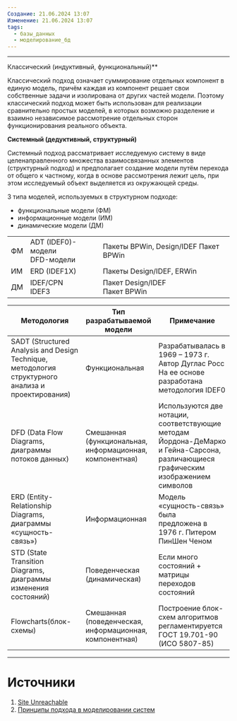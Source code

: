 ```yaml
---
Создание: 21.06.2024 13:07
Изменение: 21.06.2024 13:07
tags:
  - базы_данных
  - моделирование_бд
---
```

***

Классический (индуктивный, функциональный)**

Классический подход означает суммирование отдельных компонент в единую модель, причём каждая из компонент решает свои собственные задачи и изолирована от других частей модели. Поэтому классический подход может быть использован для реализации сравнительно простых моделей, в которых возможно разделение и взаимно независимое рассмотрение отдельных сторон функционирования реального объекта.

**Системный (дедуктивный, структурный)**

Системный подход рассматривает исследуемую систему в виде целенаправленного множества взаимосвязанных элементов (структурный подход) и предполагает создание модели путём перехода от общего к частному, когда в основе рассмотрения лежит цель, при этом исследуемый объект выделяется из окружающей среды.

3 типа моделей, используемых в структурном подходе:

- функциональные модели (ФМ)
- информационные модели (ИМ)
- динамические модели (ДМ)

|   |   |   |
|---|---|---|
|ФМ|ADT (IDEF0)-модели  <br>DFD-модели|Пакеты BPWin, Design/IDEF Пакет BPWin|
|ИМ|ERD (IDEF1X)|Пакеты Design/IDEF, ERWin|
|ДМ|IDEF/CPN  <br>IDEF3|Пакет Design/IDEF  <br>Пакет BPWin|

|Методология|Тип разрабатываемой  <br>модели|Примечание|
|---|---|---|
|SADT (Structured Analysis and Design Technique, методология структурного  <br>анализа и проектирования)|Функциональная|Разрабатывалась в 1969 – 1973 г.  <br>Автор Дуглас Росс  <br>На ее основе разработана  <br>методология IDEF0|
|DFD (Data Flow Diagrams,  <br>диаграммы потоков данных)|Смешанная  <br>(функциональная,  <br>информационная,  <br>компонентная)|Используются две нотации,  <br>соответствующие методам  <br>Йордона-ДеМарко и Гейна-Сарсона,  <br>различающиеся графическим  <br>изображением символов|
|ERD (Entity-Relationship Diagrams,  <br>диаграммы «сущность-связь»)|Информационная|Модель «сущность-связь» была  <br>предложена в 1976 г. Питером ПинШен Ченом|
|STD (State Transition Diagrams,  <br>диаграммы изменения состояний)|Поведенческая  <br>(динамическая)|Если много состояний +  <br>матрицы переходов состояний|
|Flowcharts(блок-схемы)|Смешанная  <br>(поведенческая,  <br>информационная,  <br>компонентная)|Построение блок-схем алгоритмов  <br>регламентируется ГОСТ 19.701-90  <br>(ИСО 5807-85)|

***

# Источники
1. [Site Unreachable](http://asu.ugatu.ac.ru/library/56c1644b436bb/e10637310a29987ca7af9f1b737bb0e6.pdf)
2. [Принципы подхода в моделировании систем](https://studopedia.su/1_50016_printsipi-podhoda-v-modelirovanii-sistem.html)
